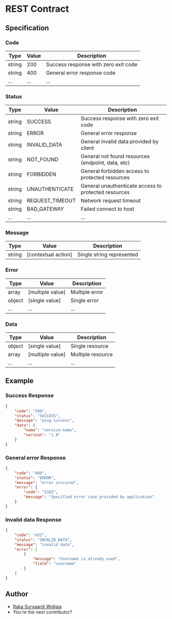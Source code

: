 # REST Contract

## Specification
### Code
|Type|Value|Description  |
|--|--|--|
|string| 200 | Success response with zero exit code |
|string| 400 | General error response code |
|...| ... | ... |


### Status
|Type|Value|Description  |
|--|--|--|
|string| SUCCESS| Success response with zero exit code |
|string| ERROR| General error response |
|string| INVALID_DATA | General invalid data provided by client |
|string| NOT_FOUND | General not found resources (endpoint, data, etc) |
|string| FORBIDDEN | General forbidden access to protected resources |
|string| UNAUTHENTICATE | General unauthenticate access to protected resources |
|string| REQUEST_TIMEOUT | Network request timeout |
|string| BAD_GATEWAY | Failed connect to host |
|...| ... | ... |

### Message
|Type|Value|Description  |
|--|--|--|
|string| [contextual action] | Single string represented |

### Error
|Type|Value|Description  |
|--|--|--|
|array| [multiple value] | Multiple error |
|object| [single value] | Single error |
|...| ... | ... |

### Data
|Type|Value|Description  |
|--|--|--|
|object| [single value] | Single resource |
|array| [multiple value] | Multiple resource |
|...| ... | ... |

## Example
### Success Response
```json
{
	"code": "200",
	"status": "SUCCESS",
	"message": "ping success",
	"data": {
		"name": "service-name",
		"version": "1.0"
	}
}
```

### General error Response
```json
{
	"code": "400",
	"status": "ERROR",
	"message": "error orccured",
	"error": {
		"code": "S102",
		"message": "Specified error case provided by application"
	}
}
```

### Invalid data Response
```json
{
	"code": "422",
	"status": "INVALID_DATA",
	"message": "invalid data",
	"error": [
		{
			"message": "Username is already used",
			"field": "username"
		}
	]
}
```

## Author
- [Raka Suryaardi Widjaja](https://gitlab.com/kokoraka "Raka Suryaardi Widjaja")
- You're the next contributor?